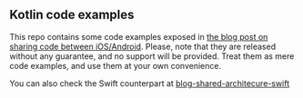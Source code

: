 ## Kotlin code examples

This repo contains some code examples exposed in [the blog post on sharing code between iOS/Android](https://angelolloqui.com/blog/39-Playtomic-Shared-architecture). Please, note that they are released without any guarantee, and no support will be provided. Treat them as mere code examples, and use them at your own convenience.

You can also check the Swift counterpart at [blog-shared-architecure-swift](https://github.com/angelolloqui/blog-shared-architecure-swift)